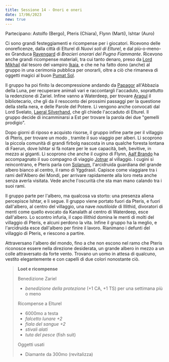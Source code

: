 ```yaml
---
title: Sessione 14 - Onori e oneri
date: 17/06/2023
new: true
---
```

Partecipano: Astolfo (Bergo), Pteris (Chiara), Flynn (Marti), Ishtar (Auro)

Ci sono grandi festeggiamenti e ricompense per i giocatori. Ricevono delle onoreficenze, dalla città di Elturel di *Nuovi soli di Elturel*, e dal più-o-meno-ex Granduca [Ravengard](/star/npc/baldursgate#ulder-ravengard) di *Bracieri onorari del Pugno Fiammante*. Ricevono anche grandi ricompense materiali, tra cui tanto denaro, preso da [Lord Mikhail](/star/npc/elturel#lord-mikhail-manthar) dal tesoro del vampiro [Ikaia](/star/npc/elturel#klav-ikaia), e che ne ha fatto dono (anche) al gruppo in una cerimonia pubblica per onorarli, oltre a ciò che rimaneva di oggetti magici al buon [Pumat Sol](/star/npc/elturel#pumat-sol).

Il gruppo ha poi finito la decompressione andando da [Papagor](/star/npc/pgrel#papagor-fumonero) all'Abbazia della Luna, per recuperare animali vari e raccontargli l'accaduto, soprattutto la redenzione di Zariel. Infine vanno a Waterdeep, per trovare [Aragul](/star/npc/elturel#aragul) il bibliotecario, che gli da il resoconto dei prossimi passaggi per la questione della stella nera, e delle Parole del Potere. Lì vengono anche convocati dal Lord Svelato, [Laeral Silverhand](/star/npc/waterdeep#laeral-silverhand), che gli chiede l'accaduto di Elturel. Il gruppo decide di incamminarsi a Est per trovare la parola dei due "gemelli prodigio".

Dopo giorni di riposo e acquisto risorse, il gruppo infine parte per il villaggio di Pteris, per trovare un modo , tramite il suo viaggio per alberi. Lì scoprono la piccola comunità di grandi firbolg nascosta in una qualche foresta lontana di Faerun, dove Ishtar si fà notare per le sue capacità, beh, bevitive, in mezzo ai giganti. Lì scoprono che anche il cugino di Flynn, [Aalf Brando](/star/npc/pgrel#aalf-brando) ha accompagnato il suo compagno di viaggio [Jotnar](/star/npc/pgrel#jotnar-bramatempesta) al villaggio. I cugini si reincontrano, e Pteris parla con [Solanum](/star/npc/pgrel#solanum), l'arcidruida guardiana del grande albero bianco al centro, il ramo di Yggdrasil. Capisce come viaggiare tra i rami dell'Albero dei Mondi, per arrivare rapidamente alla loro meta anche senza averla visitata. Vede anche l'oscurità che sta man mano calando tra i suoi rami.

Il gruppo parte per l'albero, ma qualcosa va storto: una presenza aliena percepisce Ishtar, e li segue. Il gruppo viene portato fuori da Pteris, e fuori dall'albero, al centro del villaggio, una nave *nautiloide* di Illithid, divoratori di menti come quello evocato da Kanalath al centro di Waterdeep, esce dall'albero. Lo scontro infuria, il capo illithid domina le menti di molti del villaggio di Pteris, e alcuni perdono la vita. Infine il gruppo ha la meglio, e l'arcidruida esce dall'albero per finire il lavoro. Rianimano i defunti del villaggio di Pteris, e riescono a partire.

Attraversano l'albero del mondo, fino a che non escono nel ramo che Pteris riconosce essere nella direzione desiderata, un grande albero in mezzo a un colle attraversato da forte vento. Trovano un uomo in attesa di qualcuno, vestito elegantemente e con capelli di due colori nonostante ciò.

> **Loot e ricompense**
>
> Benedizione Zariel
> - *benedizione della protezione* (+1 CA, +1 TS) per una settimana più o meno 
>
> Ricompense a Elturel
> - 6000mo a testa
> - *falcetto lunare +2*
> - *fiala del sangue +2*
> - *stivali alati*
> - *tuta del pesce* (fish suit)
>
> Oggetti usati
> - Diamante da 300mo (revitalizza)
